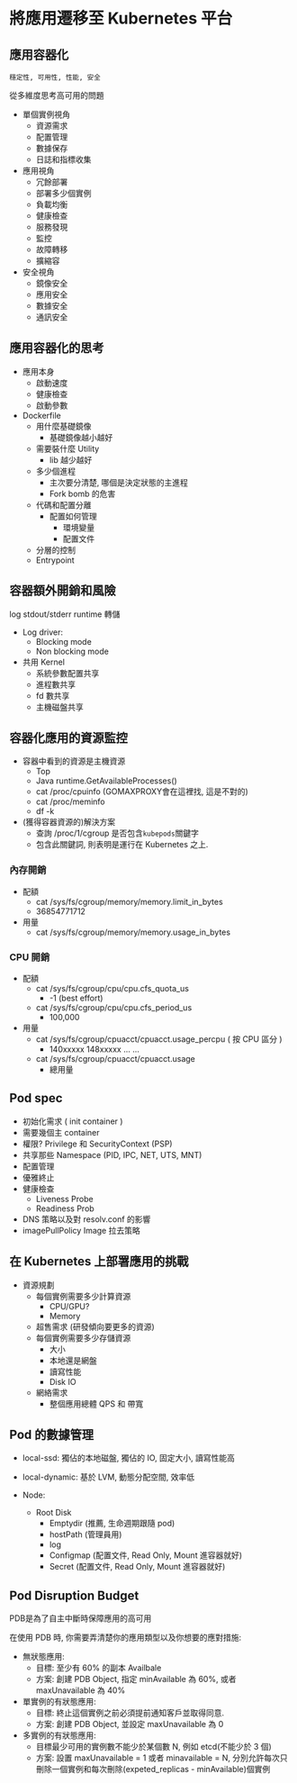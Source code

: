 # 將應用遷移至 Kubernetes 平台

## 應用容器化

`穩定性, 可用性, 性能, 安全`

從多維度思考高可用的問題

- 單個實例視角
  - 資源需求
  - 配置管理
  - 數據保存
  - 日誌和指標收集
- 應用視角
  - 冗餘部署
  - 部署多少個實例
  - 負載均衡
  - 健康檢查
  - 服務發現
  - 監控
  - 故障轉移
  - 擴縮容
- 安全視角
  - 鏡像安全
  - 應用安全
  - 數據安全
  - 通訊安全

## 應用容器化的思考

- 應用本身
  - 啟動速度
  - 健康檢查
  - 啟動參數
- Dockerfile
  - 用什麼基礎鏡像
    - 基礎鏡像越小越好
  - 需要裝什麼 Utility
    - lib 越少越好
  - 多少個進程
    - 主次要分清楚, 哪個是決定狀態的主進程
    - Fork bomb 的危害
  - 代碼和配置分離
    - 配置如何管理
      - 環境變量  
      - 配置文件
  - 分層的控制
  - Entrypoint

## 容器額外開銷和風險

log stdout/stderr runtime 轉儲

- Log driver:
  - Blocking mode
  - Non blocking mode
- 共用 Kernel
  - 系統參數配置共享
  - 進程數共享
  - fd 數共享
  - 主機磁盤共享

## 容器化應用的資源監控

- 容器中看到的資源是主機資源
  - Top
  - Java runtime.GetAvailableProcesses()
  - cat /proc/cpuinfo (GOMAXPROXY會在這裡找, 這是不對的)
  - cat /proc/meminfo
  - df -k
- (獲得容器資源的)解決方案
  - 查詢 /proc/1/cgroup 是否包含`kubepods`關鍵字
  - 包含此關鍵詞, 則表明是運行在 Kubernetes 之上.

### 內存開銷

- 配額
  - cat /sys/fs/cgroup/memory/memory.limit_in_bytes
  - 36854771712
- 用量
  - cat /sys/fs/cgroup/memory/memory.usage_in_bytes

### CPU 開銷

- 配額
  - cat /sys/fs/cgroup/cpu/cpu.cfs_quota_us
    - -1 (best effort)
  - cat /sys/fs/cgroup/cpu/cpu.cfs_period_us
    - 100,000
- 用量
  - cat /sys/fs/cgroup/cpuacct/cpuacct.usage_percpu ( 按 CPU 區分 )
    - 140xxxxx 148xxxxx ... ...
  - cat /sys/fs/cgroup/cpuacct/cpuacct.usage
    - 總用量

## Pod spec

- 初始化需求 ( init container )
- 需要幾個主 container
- 權限? Privilege 和 SecurityContext (PSP)
- 共享那些 Namespace (PID, IPC, NET, UTS, MNT)
- 配置管理
- 優雅終止
- 健康檢查
  - Liveness Probe
  - Readiness Prob
- DNS 策略以及對 resolv.conf 的影響
- imagePullPolicy Image 拉去策略

## 在 Kubernetes 上部署應用的挑戰

- 資源規劃
  - 每個實例需要多少計算資源
    - CPU/GPU?
    - Memory
  - 超售需求 (研發傾向要更多的資源)
  - 每個實例需要多少存儲資源
    - 大小
    - 本地還是網盤
    - 讀寫性能
    - Disk IO
  - 網絡需求
    - 整個應用總體 QPS 和 帶寬

## Pod 的數據管理

- local-ssd: 獨佔的本地磁盤, 獨佔的 IO, 固定大小, 讀寫性能高
- local-dynamic: 基於 LVM, 動態分配空間, 效率低

- Node:
  - Root Disk
    - Emptydir (推薦, 生命週期跟隨 pod)
    - hostPath (管理員用)
    - log
    - Configmap (配置文件, Read Only, Mount 進容器就好)
    - Secret (配置文件, Read Only, Mount 進容器就好)

## Pod Disruption Budget

PDB是為了自主中斷時保障應用的高可用

在使用 PDB 時, 你需要弄清楚你的應用類型以及你想要的應對措施:

- 無狀態應用:
  - 目標: 至少有 60% 的副本 Availbale
  - 方案: 創建 PDB Object, 指定 minAvailable 為 60%, 或者 maxUnavailable 為 40%
- 單實例的有狀態應用:
  - 目標: 終止這個實例之前必須提前通知客戶並取得同意.
  - 方案: 創建 PDB Object, 並設定 maxUnavailable 為 0
- 多實例的有狀態應用:
  - 目標最少可用的實例數不能少於某個數 N, 例如 etcd(不能少於 3 個)
  - 方案: 設置 maxUnavailable = 1 或者 minavailable = N, 分別允許每次只刪除一個實例和每次刪除(expeted_replicas - minAvailable)個實例
